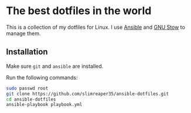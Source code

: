 # The best dotfiles in the world

This is a collection of my dotfiles for Linux.
I use [Ansible](https://www.ansible.com) and [GNU Stow](https://www.gnu.org/software/stow) to manage
them.

## Installation

Make sure `git` and `ansible` are installed.

Run the following commands:

```bash
sudo passwd root
git clone https://github.com/slimreaper35/ansible-dotfiles.git
cd ansible-dotfiles
ansible-playbook playbook.yml
```
